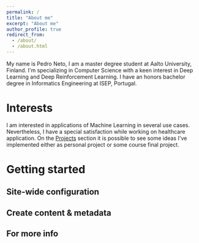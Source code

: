 ```yaml
---
permalink: /
title: "About me"
excerpt: "About me"
author_profile: true
redirect_from: 
  - /about/
  - /about.html
---
```


My name is Pedro Neto, I am a master degree student at Aalto University, Finland. I'm specializing in Computer Science with a keen interest in Deep Learning and Deep Reinforcement Learning. I have an honors bachelor degree in Informatics Engineering at ISEP,  Portugal. 

Interests 
======
I am interested in applications of Machine Learning in several use cases. Nevertheless,  I have a special satisfaction while working on healthcare application. On the [Projects](https://netopedro.github.io/portfolio/) section it is possible to see some ideas I've implemented either as personal project or some course final project. 


Getting started
======

Site-wide configuration
------

Create content & metadata
------


For more info
------
